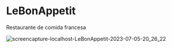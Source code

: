 # LeBonAppetit
Restaurante de comida francesa

![screencapture-localhost-LeBonAppetit-2023-07-05-20_26_22](https://github.com/Jose-augusto-git/LeBonAppetit/assets/73261477/64a48e28-4d7f-454a-a0b4-c90f1fad93b5)


